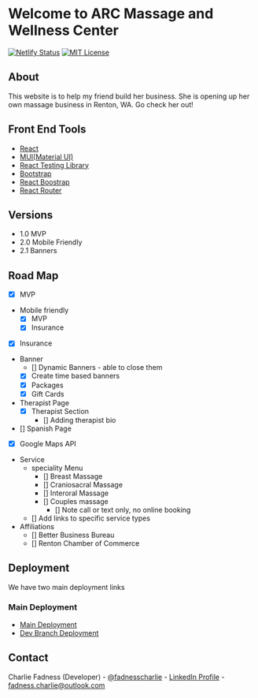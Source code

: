 # Welcome to ARC Massage and Wellness Center

[![Netlify Status](https://api.netlify.com/api/v1/badges/31bfe15b-e49e-40be-9538-a76c6275cdaa/deploy-status)](https://app.netlify.com/sites/arc-wm-center/deploys)
[![MIT License][license-shield]][license-url]

## About

This website is to help my friend build her business. She is opening up her own massage business in Renton, WA. Go check her out!

## Front End Tools

- [React](https://reactjs.org/)
- [MUI(Material UI)](https://mui.com/)
- [React Testing Library](https://testing-library.com/docs/react-testing-library/intro/)
- [Bootstrap](https://getbootstrap.com/)
- [React Boostrap](https://react-bootstrap.github.io/)
- [React Router](https://reactrouter.com/en/main)

## Versions

- 1.0 MVP
- 2.0 Mobile Friendly
- 2.1 Banners

## Road Map

- [x] MVP
- Mobile friendly
  - [x] MVP
  - [x] Insurance
- [x] Insurance
- Banner
  - [] Dynamic Banners - able to close them
  - [x] Create time based banners
  - [x] Packages
  - [x] Gift Cards
- Therapist Page
  - [x] Therapist Section
    - [] Adding therapist bio
- [] Spanish Page
- [x] Google Maps API
  <!-- - 5-10 dollars ok, anything above, contact Nicolle first -->
- Service
  - speciality Menu
    - [] Breast Massage
      <!-- - Attached to the basic massage
      - Notes in chat with Nicolle -->
    - [] Craniosacral Massage
    - [] Interoral Massage
    - [] Couples massage
      - [] Note call or text only, no online booking
  - [] Add links to specific service types
    <!-- - Bookings
      - Book settings(orange)
        - Services
          - copy link -->
- Affiliations
  - [] Better Business Bureau
  - [] Renton Chamber of Commerce 

## Deployment

We have two main deployment links

### Main Deployment

- [Main Deployment](https://arcmassageandwellness.com/)
- [Dev Branch Deployment](https://arc-wm-center-dev.netlify.app/)

## Contact

Charlie Fadness (Developer) - [@fadnesscharlie](https://github.com/fadnesscharlie) - [LinkedIn Profile](https://www.linkedin.com/in/cfadness/) - fadness.charlie@outlook.com 


<!-- MARKDOWN LINKS & IMAGES -->
<!-- https://www.markdownguide.org/basic-syntax/#reference-style-links -->
[license-shield]: https://img.shields.io/github/license/Floof-Finders/lost-pet-finder-frontend.svg
[license-url]: https://github.com/Floof-Finders/lost-pet-finder-frontend/blob/master/LICENSE.txt
